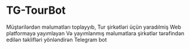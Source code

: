 # TG-TourBot
Müştərilərdən məlumatları toplayyıb, Tur şirkətləri üçün yaradılmiş Web platformaya yayımlayan
Və yayımlanmış məlumatlara şirkətlər tərəfindən edilən təklifləri yönləndirən Telegram bot
